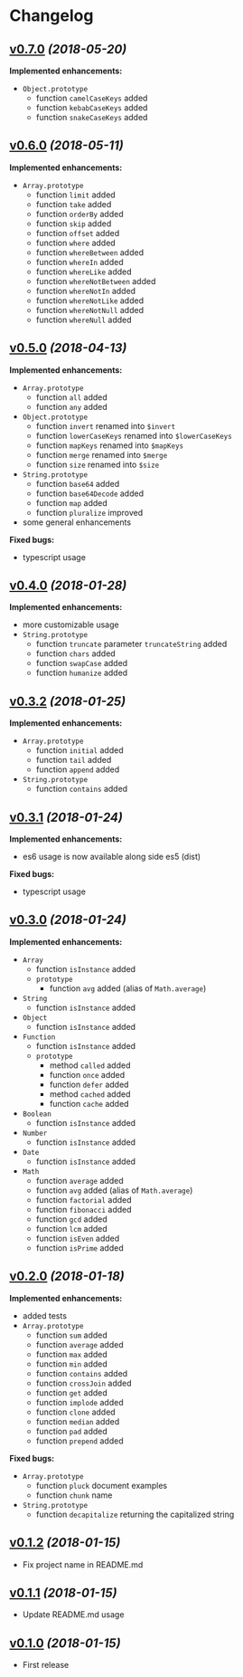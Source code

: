 # Changelog


## [v0.7.0](https://github.com/ardalanamini/prototyped.js/releases/tag/v0.7.0) *(2018-05-20)*
**Implemented enhancements:**
- `Object.prototype`
	- function `camelCaseKeys` added
	- function `kebabCaseKeys` added
	- function `snakeCaseKeys` added


## [v0.6.0](https://github.com/ardalanamini/prototyped.js/releases/tag/v0.6.0) *(2018-05-11)*
**Implemented enhancements:**
- `Array.prototype`
	- function `limit` added
	- function `take` added
	- function `orderBy` added
	- function `skip` added
	- function `offset` added
	- function `where` added
	- function `whereBetween` added
	- function `whereIn` added
	- function `whereLike` added
	- function `whereNotBetween` added
	- function `whereNotIn` added
	- function `whereNotLike` added
	- function `whereNotNull` added
	- function `whereNull` added


## [v0.5.0](https://github.com/ardalanamini/prototyped.js/releases/tag/v0.5.0) *(2018-04-13)*
**Implemented enhancements:**
- `Array.prototype`
	- function `all` added
	- function `any` added
- `Object.prototype`
	- function `invert` renamed into `$invert`
	- function `lowerCaseKeys` renamed into `$lowerCaseKeys`
	- function `mapKeys` renamed into `$mapKeys`
	- function `merge` renamed into `$merge`
	- function `size` renamed into `$size`
- `String.prototype`
	- function `base64` added
	- function `base64Decode` added
	- function `map` added
	- function `pluralize` improved
- some general enhancements

**Fixed bugs:**
- typescript usage


## [v0.4.0](https://github.com/ardalanamini/prototyped.js/releases/tag/v0.4.0) *(2018-01-28)*
**Implemented enhancements:**
- more customizable usage
- `String.prototype`
	- function `truncate` parameter `truncateString` added
	- function `chars` added
	- function `swapCase` added
	- function `humanize` added


## [v0.3.2](https://github.com/ardalanamini/prototyped.js/releases/tag/v0.3.2) *(2018-01-25)*
**Implemented enhancements:**
- `Array.prototype`
	- function `initial` added
	- function `tail` added
	- function `append` added
- `String.prototype`
	- function `contains` added


## [v0.3.1](https://github.com/ardalanamini/prototyped.js/releases/tag/v0.3.1) *(2018-01-24)*
**Implemented enhancements:**
- es6 usage is now available along side es5 (dist)

**Fixed bugs:**
- typescript usage


## [v0.3.0](https://github.com/ardalanamini/prototyped.js/releases/tag/v0.3.0) *(2018-01-24)*
**Implemented enhancements:**
- `Array`
	- function `isInstance` added
	- `prototype`
		- function `avg` added (alias of `Math.average`)
- `String`
	- function `isInstance` added
- `Object`
	- function `isInstance` added
- `Function`
	- function `isInstance` added
	- `prototype`
		- method `called` added
		- function `once` added
		- function `defer` added
		- method `cached` added
		- function `cache` added
- `Boolean`
	- function `isInstance` added
- `Number`
	- function `isInstance` added
- `Date`
	- function `isInstance` added
- `Math`
	- function `average` added
	- function `avg` added (alias of `Math.average`)
	- function `factorial` added
	- function `fibonacci` added
	- function `gcd` added
	- function `lcm` added
	- function `isEven` added
	- function `isPrime` added


## [v0.2.0](https://github.com/ardalanamini/prototyped.js/releases/tag/v0.2.0) *(2018-01-18)*
**Implemented enhancements:**
- added tests
- `Array.prototype`
	- function `sum` added
	- function `average` added
	- function `max` added
	- function `min` added
	- function `contains` added
	- function `crossJoin` added
	- function `get` added
	- function `implode` added
	- function `clone` added
	- function `median` added
	- function `pad` added
	- function `prepend` added

**Fixed bugs:**
- `Array.prototype`
	- function `pluck` document examples
	- function `chunk` name
- `String.prototype`
	- function `decapitalize` returning the capitalized string


## [v0.1.2](https://github.com/ardalanamini/prototyped.js/releases/tag/v0.1.2) *(2018-01-15)*
- Fix project name in README.md


## [v0.1.1](https://github.com/ardalanamini/prototyped.js/releases/tag/v0.1.1) *(2018-01-15)*
- Update README.md usage


## [v0.1.0](https://github.com/ardalanamini/prototyped.js/releases/tag/v0.1.0) *(2018-01-15)*
- First release
